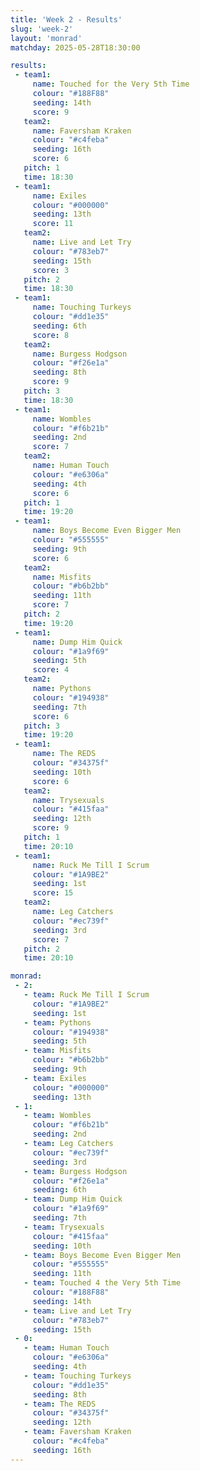 ```yaml
---
title: 'Week 2 - Results'
slug: 'week-2'
layout: 'monrad'
matchday: 2025-05-28T18:30:00

results:
 - team1:
     name: Touched for the Very 5th Time
     colour: "#188F88"
     seeding: 14th
     score: 9
   team2:
     name: Faversham Kraken
     colour: "#c4feba"
     seeding: 16th
     score: 6
   pitch: 1
   time: 18:30
 - team1:
     name: Exiles
     colour: "#000000"
     seeding: 13th
     score: 11
   team2:
     name: Live and Let Try
     colour: "#783eb7"
     seeding: 15th
     score: 3
   pitch: 2
   time: 18:30
 - team1:
     name: Touching Turkeys
     colour: "#dd1e35"
     seeding: 6th
     score: 8
   team2:
     name: Burgess Hodgson
     colour: "#f26e1a"
     seeding: 8th
     score: 9
   pitch: 3
   time: 18:30
 - team1:
     name: Wombles
     colour: "#f6b21b"
     seeding: 2nd
     score: 7
   team2:
     name: Human Touch
     colour: "#e6306a"
     seeding: 4th
     score: 6
   pitch: 1
   time: 19:20
 - team1:
     name: Boys Become Even Bigger Men
     colour: "#555555"
     seeding: 9th
     score: 6
   team2:
     name: Misfits
     colour: "#b6b2bb"
     seeding: 11th
     score: 7
   pitch: 2
   time: 19:20
 - team1:
     name: Dump Him Quick
     colour: "#1a9f69"
     seeding: 5th
     score: 4
   team2:
     name: Pythons
     colour: "#194938"
     seeding: 7th
     score: 6
   pitch: 3
   time: 19:20
 - team1:
     name: The REDS
     colour: "#34375f"
     seeding: 10th
     score: 6
   team2:
     name: Trysexuals
     colour: "#415faa"
     seeding: 12th
     score: 9
   pitch: 1
   time: 20:10
 - team1:
     name: Ruck Me Till I Scrum
     colour: "#1A9BE2"
     seeding: 1st
     score: 15
   team2:
     name: Leg Catchers
     colour: "#ec739f"
     seeding: 3rd
     score: 7
   pitch: 2
   time: 20:10

monrad:
 - 2:
   - team: Ruck Me Till I Scrum
     colour: "#1A9BE2"
     seeding: 1st
   - team: Pythons
     colour: "#194938"
     seeding: 5th
   - team: Misfits
     colour: "#b6b2bb"
     seeding: 9th
   - team: Exiles
     colour: "#000000"
     seeding: 13th
 - 1:
   - team: Wombles
     colour: "#f6b21b"
     seeding: 2nd
   - team: Leg Catchers
     colour: "#ec739f"
     seeding: 3rd
   - team: Burgess Hodgson
     colour: "#f26e1a"
     seeding: 6th
   - team: Dump Him Quick
     colour: "#1a9f69"
     seeding: 7th
   - team: Trysexuals
     colour: "#415faa"
     seeding: 10th
   - team: Boys Become Even Bigger Men
     colour: "#555555"
     seeding: 11th
   - team: Touched 4 the Very 5th Time
     colour: "#188F88"
     seeding: 14th
   - team: Live and Let Try
     colour: "#783eb7"
     seeding: 15th
 - 0:
   - team: Human Touch
     colour: "#e6306a"
     seeding: 4th
   - team: Touching Turkeys
     colour: "#dd1e35"
     seeding: 8th
   - team: The REDS
     colour: "#34375f"
     seeding: 12th
   - team: Faversham Kraken
     colour: "#c4feba"
     seeding: 16th
---
```


